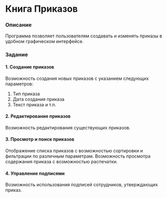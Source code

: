 # Книга Приказов

### Описание
Программа позволяет пользователям создавать и изменять приказы в удобном графическом интерфейсе.

### Задание
#### 1. Создание приказов
Возможность создания новых приказов с указанием следующих параметров:
1. Тип приказа
2. Дата создания приказа
3. Текст приказа и т.п.
#### 2. Редактирование приказов
Возможность редактирования существующих приказов.
#### 3. Просмотр и поиск приказов
Отображение списка приказов с возможностью сортировки и фильтрации по различным параметрам.
Возможность просмотра содержания приказа с возможностью распечатки.
#### 4. Управление подписями
Возможность использования подписей сотрудников, утверждающих приказ.
